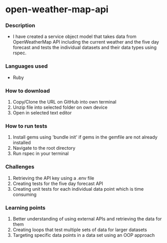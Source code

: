 # open-weather-map-api
### Description
* I have created a service object model that takes data from OpenWeatherMap API including the current weather and the five day forecast and tests the individual datasets and their data types using rspec. 

### Languages used
* Ruby

### How to download
1. Copy/Clone the URL on GitHub into own terminal
2. Unzip file into selected folder on own device 
3. Open in selected text editor

### How to run tests
1. Install gems using 'bundle init' if gems in the gemfile are not already installed
2. Navigate to the root directory
3. Run rspec in your terminal 

### Challenges
1. Retrieving the API key using a .env file
2. Creating tests for the five day forecast API 
3. Creating unit tests for each individual data point which is time consuming 

### Learning points
1. Better understanding of using external APIs and retrieving the data for them
2. Creating loops that test multiple sets of data for larger datasets
3. Targeting specific data points in a data set using an OOP approach

